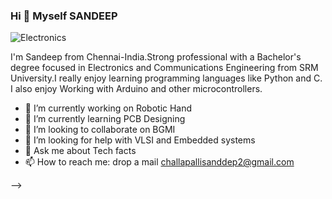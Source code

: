  ###                                                                           Hi 👋 Myself SANDEEP
 
 
 
 ![Electronics](https://user-images.githubusercontent.com/72753742/151213939-8ab5dc7c-d243-4bdf-844b-ae967cf36155.jpg) 



I'm Sandeep from Chennai-India.Strong professional with a Bachelor's degree focused in Electronics and Communications Engineering from SRM University.I really enjoy learning programming languages like Python and C. I also enjoy Working with Arduino and other microcontrollers.


- 🔭 I’m currently working on Robotic Hand
- 🌱 I’m currently learning PCB Designing 
- 👯 I’m looking to collaborate on BGMI
- 🤔 I’m looking for help with VLSI and Embedded systems
- 💬 Ask me about Tech facts
- 📫 How to reach me: drop a mail challapallisanddep2@gmail.com

-->
